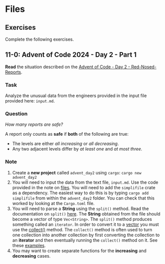 # Files
## Exercises

Complete the following exercises.

## 11-0:  Advent of Code 2024 - Day 2 - Part 1

**Read** the situation described on the [Advent of Code - Day 2 - Red-Nosed-Reports](https://adventofcode.com/2024/day/2).

### Task

Analyze the unusual data from the engineers provided in the input file provided here: `input.md`. 

### Question

_How many reports are safe?_ 

A report only counts as **safe** if **both** of the following are true:

- The levels are either _all increasing_ or _all decreasing_.
- Any two adjacent levels differ by _at least one_ and _at most three_.

### Note

1. Create a **new project** called `advent_day2` using `cargo`: `cargo new advent_day2`
2. You will need to input the data from the text file, `input.md`. Use the code provided in the note on [files](/notes/11-files/files.md). You will need to add the `simplifile` crate as a dependency.  The easiest way to do this is by typing `cargo add simplifile` from within the `advent_day2` folder.  You can check that this worked by looking at the `Cargo.toml` file.
3. You will need to parse a **String** using the `split()` method.  Read the documentation on `split()` [here](https://doc.rust-lang.org/std/string/struct.String.html#method.split). The **String** obtained from the file should become a vector of type `Vec<String>`. The `split()` method produces something called an `iterator`.  In order to convert it to a [vector](/notes/05-vectors/vectors.md) you must use the [collect()](https://doc.rust-lang.org/std/iter/trait.Iterator.html#method.collect) method. The `collect()` method is often used to turn one collection into another collection by first converting the collection to an **iterator** and then eventually running the `collect()` method on it. See these [examples](https://rust-guide.com/en/documentation/iterators/collect).
4. You may want to create separate functions for the **increasing** and **decreasing** cases.